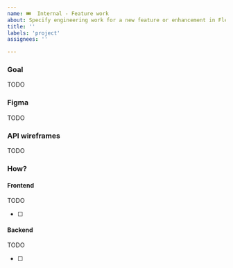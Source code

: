 ```yaml
---
name: 🎟  Internal - Feature work
about: Specify engineering work for a new feature or enhancement in Fleet. If you'd like to propose a new feature or enhancement in Fleet, please use the "💡  Feature request" issue template.
title: ''
labels: 'project'
assignees: ''

---
```


### Goal

TODO
<!-- Insert the user story or high level business goal. This link is located in the 🧩 Product google document linked here: https://docs.google.com/document/d/10B4eDXHjM9lFob6VcBDFEzYR424QRH3EuTpRLbhWyzM/edit# -->

### Figma

TODO
<!-- Insert the link to the feature's page in the Fleet EE (current) Figma file. This link is located in the 🧩 Product google document linked here: https://docs.google.com/document/d/10B4eDXHjM9lFob6VcBDFEzYR424QRH3EuTpRLbhWyzM/edit#. Remove this "Figma" section if there is no link present in the google doc. -->

### API wireframes

TODO
<!-- Insert a link to the draft PR that includes the proposed API wireframes to support the feature work. This link is located in the 🧩 Product google document linked here: https://docs.google.com/document/d/10B4eDXHjM9lFob6VcBDFEzYR424QRH3EuTpRLbhWyzM/edit#. Remove this "API wireframes" section if there is no link present in the google doc. -->

### How?

#### Frontend

TODO
<!-- Describe the required frontend changes to support the feature work. Include screenshot's from the feature's page in Figma when appropriate. Remove the "Frontend" section if the feature work does not require frontend changes. -->

- [ ] 

#### Backend

TODO
<!-- Describe the required backend changes to support the feature work. Include screenshot's from the feature's page in Figma when appropriate. Remove the "Frontend" section if the feature work does not require frontend changes. -->

- [ ] 
